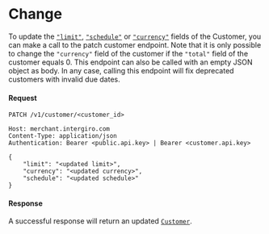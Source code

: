 # Change
To update the [`"limit"`](../reference/customer.html#creatable), [`"schedule"`](../reference/subscription#schedule) or [`"currency"`](../acquiring/reference.html#currency) fields of the Customer, you can make a call to the patch customer endpoint. 
Note that it is only possible to change the `"currency"` field of the customer if the `"total"` field of the customer equals 0. 
This endpoint can also be called with an empty JSON object as body. 
In any case, calling this endpoint will fix deprecated customers with invalid due dates.

#### Request 
``` {1}
PATCH /v1/customer/<customer_id>

Host: merchant.intergiro.com
Content-Type: application/json
Authentication: Bearer <public.api.key> | Bearer <customer.api.key>

{
    "limit": "<updated limit>",
    "currency": "<updated currency>",
    "schedule": "<updated schedule>"
}
```

#### Response
A successful response will return an updated [`Customer`](../reference/customer.html#customer).